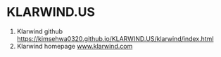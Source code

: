# KLARWIND.US

1. Klarwind github https://kimsehwa0320.github.io/KLARWIND.US/klarwind/index.html
2. Klarwind homepage www.klarwind.com
